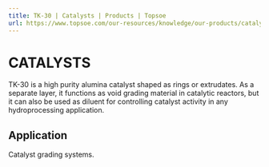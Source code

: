 ```yaml
---
title: TK-30 | Catalysts | Products | Topsoe
url: https://www.topsoe.com/our-resources/knowledge/our-products/catalysts/tk-30#main-content
---
```


# CATALYSTS

TK-30 is a high purity alumina catalyst shaped as rings or extrudates. As a separate layer, it functions as void grading material in catalytic reactors, but it can also be used as diluent for controlling catalyst activity in any hydroprocessing application.

## Application

Catalyst grading systems.
